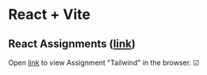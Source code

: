 # React + Vite

## React Assignments ([link](https://github.com/ilkkamtk/WSK/blob/main/Week4/01-react-start.md))

Open [link](https://users.metropolia.fi/~tonykar/WSD-React/Tailwind/) to view Assignment "Tailwind" in the browser. &#x2611;
